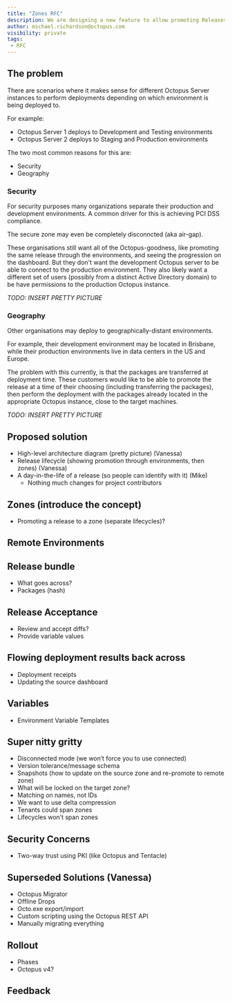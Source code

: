 ```yaml
---
title: "Zones RFC"
description: We are designing a new feature to allow promoting Releases between Octopus Servers (e.g. for security or geographic reasons). This is a request-for-comments.  
author: michael.richardson@octopus.com
visibility: private
tags:
 - RFC 
---
```


## The problem 

There are scenarios where it makes sense for different Octopus Server instances to perform deployments depending on which environment is being deployed to. 

For example: 
- Octopus Server 1 deploys to Development and Testing environments
- Octopus Server 2 deploys to Staging and Production environments

The two most common reasons for this are:
- Security
- Geography

### Security
For security purposes many organizations separate their production and development environments. A common driver for this is achieving PCI DSS compliance. 

The secure zone may even be completely disconncted (aka air-gap).

These organisations still want all of the Octopus-goodness, like promoting the same release through the environments, and seeing the progression on the dashboard.  But they don't want the development Octopus server to be able to connect to the production environment.  They also likely want a different set of users (possibly from a distinct Active Directory domain) to be have permissions to the production Octopus instance.

*TODO: INSERT PRETTY PICTURE*

### Geography
Other organisations may deploy to geographically-distant environments. 

For example, their development environment may be located in Brisbane, while their production environments live in data centers in the US and Europe. 

The problem with this currently, is that the packages are transferred at deployment time.  These customers would like to be able to promote the release at a time of their choosing (including transferring the packages), then perform the deployment with the packages already located in the appropriate Octopus instance, close to the target machines.

*TODO: INSERT PRETTY PICTURE*



## Proposed solution

 - High-level architecture diagram (pretty picture) (Vanessa)
 - Release lifecycle (showing promotion through environments, then zones) (Vanessa)
 - A day-in-the-life of a release (so people can identify with it) (Mike)
   - Nothing much changes for project contributors

## Zones (introduce the concept)

- Promoting a release to a zone (separate lifecycles)?

## Remote Environments

## Release bundle

- What goes across?
- Packages (hash)

## Release Acceptance

- Review and accept diffs?
- Provide variable values

## Flowing deployment results back across

- Deployment receipts
- Updating the source dashboard

## Variables

- Environment Variable Templates

## Super nitty gritty

- Disconnected mode (we won’t force you to use connected)
- Version tolerance/message schema
- Snapshots (how to update on the source zone and re-promote to remote zone)
- What will be locked on the target zone?
- Matching on names, not IDs
- We want to use delta compression
- Tenants could span zones
- Lifecycles won’t span zones

## Security Concerns
- Two-way trust using PKI (like Octopus and Tentacle)

## Superseded Solutions (Vanessa)

- Octopus Migrator
- Offline Drops
- Octo.exe export/import
- Custom scripting using the Octopus REST API
- Manually migrating everything

## Rollout

- Phases
- Octopus v4?

## Feedback
